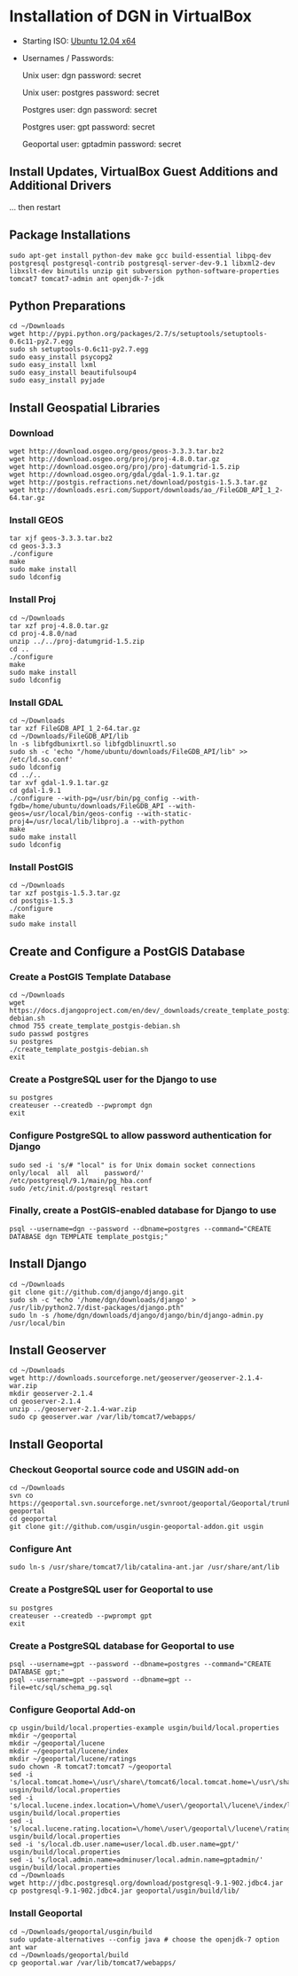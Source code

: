 # Installation of DGN in VirtualBox
- Starting ISO: [Ubuntu 12.04 x64](http://www.ubuntu.com/download/desktop)
- Usernames / Passwords:
	
	Unix user: dgn
	password: secret
	
	Unix user: postgres
	password: secret
	
	Postgres user: dgn
	password: secret
	
	Postgres user: gpt
	password: secret
	
	Geoportal user: gptadmin
	password: secret
	
	
	
	
## Install Updates, VirtualBox Guest Additions and Additional Drivers
... then restart

## Package Installations

	sudo apt-get install python-dev make gcc build-essential libpq-dev postgresql postgresql-contrib postgresql-server-dev-9.1 libxml2-dev libxslt-dev binutils unzip git subversion python-software-properties tomcat7 tomcat7-admin ant openjdk-7-jdk
	
## Python Preparations

	cd ~/Downloads
	wget http://pypi.python.org/packages/2.7/s/setuptools/setuptools-0.6c11-py2.7.egg
	sudo sh setuptools-0.6c11-py2.7.egg
	sudo easy_install psycopg2
	sudo easy_install lxml
	sudo easy_install beautifulsoup4
	sudo easy_install pyjade
	
## Install Geospatial Libraries
### Download

	wget http://download.osgeo.org/geos/geos-3.3.3.tar.bz2
	wget http://download.osgeo.org/proj/proj-4.8.0.tar.gz
	wget http://download.osgeo.org/proj/proj-datumgrid-1.5.zip
	wget http://download.osgeo.org/gdal/gdal-1.9.1.tar.gz
	wget http://postgis.refractions.net/download/postgis-1.5.3.tar.gz
	wget http://downloads.esri.com/Support/downloads/ao_/FileGDB_API_1_2-64.tar.gz
	
### Install GEOS

	tar xjf geos-3.3.3.tar.bz2
	cd geos-3.3.3
	./configure
	make
	sudo make install
	sudo ldconfig
	
### Install Proj

	cd ~/Downloads
	tar xzf proj-4.8.0.tar.gz
	cd proj-4.8.0/nad
	unzip ../../proj-datumgrid-1.5.zip
	cd ..
	./configure
	make
	sudo make install
	sudo ldconfig
	
### Install GDAL

	cd ~/Downloads
	tar xzf FileGDB_API_1_2-64.tar.gz 
	cd ~/Downloads/FileGDB_API/lib
	ln -s libfgdbunixrtl.so libfgdblinuxrtl.so
	sudo sh -c 'echo "/home/ubuntu/downloads/FileGDB_API/lib" >> /etc/ld.so.conf'
	sudo ldconfig
	cd ../..
	tar xvf gdal-1.9.1.tar.gz
	cd gdal-1.9.1
	./configure --with-pg=/usr/bin/pg_config --with-fgdb=/home/ubuntu/downloads/FileGDB_API --with-geos=/usr/local/bin/geos-config --with-static-proj4=/usr/local/lib/libproj.a --with-python
	make
	sudo make install
	sudo ldconfig
	
### Install PostGIS

	cd ~/Downloads
	tar xzf postgis-1.5.3.tar.gz
	cd postgis-1.5.3
	./configure
	make
	sudo make install

## Create and Configure a PostGIS Database
### Create a PostGIS Template Database

	cd ~/Downloads
	wget https://docs.djangoproject.com/en/dev/_downloads/create_template_postgis-debian.sh
	chmod 755 create_template_postgis-debian.sh
	sudo passwd postgres
	su postgres
	./create_template_postgis-debian.sh
	exit
	
### Create a PostgreSQL user for the Django to use

	su postgres
	createuser --createdb --pwprompt dgn
	exit
	
### Configure PostgreSQL to allow password authentication for Django

	sudo sed -i 's/# "local" is for Unix domain socket connections only/local  all  all    password/' /etc/postgresql/9.1/main/pg_hba.conf
	sudo /etc/init.d/postgresql restart
	
### Finally, create a PostGIS-enabled database for Django to use

	psql --username=dgn --password --dbname=postgres --command="CREATE DATABASE dgn TEMPLATE template_postgis;"
	
## Install Django

	cd ~/Downloads
	git clone git://github.com/django/django.git
	sudo sh -c "echo '/home/dgn/downloads/django' > /usr/lib/python2.7/dist-packages/django.pth"
	sudo ln -s /home/dgn/downloads/django/django/bin/django-admin.py /usr/local/bin
	
## Install Geoserver

	cd ~/Downloads
	wget http://downloads.sourceforge.net/geoserver/geoserver-2.1.4-war.zip
	mkdir geoserver-2.1.4
	cd geoserver-2.1.4
	unzip ../geoserver-2.1.4-war.zip
	sudo cp geoserver.war /var/lib/tomcat7/webapps/
	
## Install Geoportal
### Checkout Geoportal source code and USGIN add-on

	cd ~/Downloads
	svn co https://geoportal.svn.sourceforge.net/svnroot/geoportal/Geoportal/trunk geoportal
	cd geoportal
	git clone git://github.com/usgin/usgin-geoportal-addon.git usgin
	
### Configure Ant

	sudo ln-s /usr/share/tomcat7/lib/catalina-ant.jar /usr/share/ant/lib
	
### Create a PostgreSQL user for Geoportal to use

	su postgres
	createuser --createdb --pwprompt gpt
	exit
	
### Create a PostgreSQL database for Geoportal to use

	psql --username=gpt --password --dbname=postgres --command="CREATE DATABASE gpt;"
	psql --username=gpt --password --dbname=gpt --file=etc/sql/schema_pg.sql

### Configure Geoportal Add-on

	cp usgin/build/local.properties-example usgin/build/local.properties
	mkdir ~/geoportal
	mkdir ~/geoportal/lucene
	mkdir ~/geoportal/lucene/index
	mkdir ~/geoportal/lucene/ratings
	sudo chown -R tomcat7:tomcat7 ~/geoportal
	sed -i 's/local.tomcat.home=\/usr\/share\/tomcat6/local.tomcat.home=\/usr\/share\/tomcat7/' usgin/build/local.properties
	sed -i 's/local.lucene.index.location=\/home\/user\/geoportal\/lucene\/index/local.lucene.index.location=\/home\/dgn\/geoportal\/lucene\/index/' usgin/build/local.properties	
	sed -i 's/local.lucene.rating.location=\/home\/user\/geoportal\/lucene\/ratings/local.lucene.index.location=\/home\/dgn\/geoportal\/lucene\/ratings/' usgin/build/local.properties
	sed -i 's/local.db.user.name=user/local.db.user.name=gpt/' usgin/build/local.properties
	sed -i 's/local.admin.name=adminuser/local.admin.name=gptadmin/' usgin/build/local.properties
	cd ~/Downloads
	wget http://jdbc.postgresql.org/download/postgresql-9.1-902.jdbc4.jar
	cp postgresql-9.1-902.jdbc4.jar geoportal/usgin/build/lib/
	
### Install Geoportal

	cd ~/Downloads/geoportal/usgin/build
	sudo update-alternatives --config java # choose the openjdk-7 option
	ant war
	cd ~/Downloads/geoportal/build
	cp geoportal.war /var/lib/tomcat7/webapps/